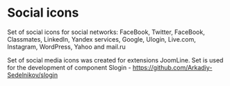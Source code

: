 Social icons
=============

Set of social icons for social networks: FaceBook, Twitter, FaceBook, Classmates, LinkedIn, Yandex services, Google, Ulogin, Live.com, Instagram, WordPress, Yahoo and mail.ru

Set of social media icons was created for extensions JoomLine.
Set is used for the development of component Slogin - https://github.com/Arkadiy-Sedelnikov/slogin

